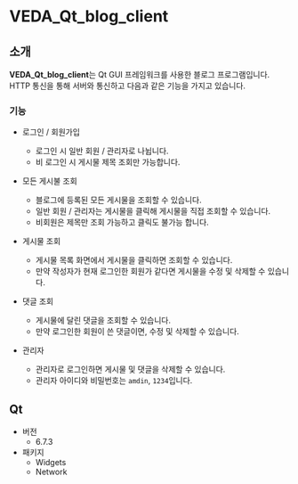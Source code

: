 # VEDA_Qt_blog_client

## 소개
**VEDA_Qt_blog_client**는 Qt GUI 프레임워크를 사용한 블로그 프로그램입니다. 
HTTP 통신을 통해 서버와 통신하고 다음과 같은 기능을 가지고 있습니다.

### 기능
- 로그인 / 회원가입
  - 로그인 시 일반 회원 / 관리자로 나뉩니다.
  - 비 로그인 시 게시물 제목 조회만 가능합니다.

- 모든 게시불 조회
  - 블로그에 등록된 모든 게시물을 조회할 수 있습니다.
  - 일반 회원 / 관리자는 게시물을 클릭해 게시물을 직접 조회할 수 있습니다.
  - 비회원은 제목만 조회 가능하고 클릭도 불가능 합니다.
 
- 게시물 조회
  - 게시물 목록 화면에서 게시물을 클릭하면 조회할 수 있습니다.
  - 만약 작성자가 현재 로그인한 회원가 같다면 게시물을 수정 및 삭제할 수 있습니다.

- 댓글 조회
  - 게시물에 달린 댓글을 조회할 수 있습니다.
  - 만약 로그인한 회원이 쓴 댓글이면, 수정 및 삭제할 수 있습니다.

- 관리자
  - 관리자로 로그인하면 게시물 및 댓글을 삭제할 수 있습니다.
  - 관리자 아이디와 비밀번호는 `amdin`, `1234`입니다.

## Qt
- 버전
  - 6.7.3
- 패키지
  - Widgets
  - Network
